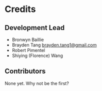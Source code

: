 # Credits


## Development Lead

* Bronwyn Baillie <email>
* Brayden Tang <brayden.tang1@gmail.com>
* Robert Pimentel <email>
* Shiying (Florence) Wang <email>

## Contributors

None yet. Why not be the first?
